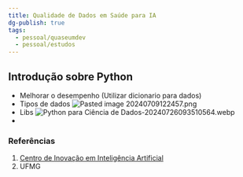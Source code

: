 ```yaml
---
title: Qualidade de Dados em Saúde para IA
dg-publish: true
tags:
  - pessoal/quaseumdev
  - pessoal/estudos
---
```

## Introdução sobre Python 
- Melhorar o desempenho (Utilizar dicionario para dados)
- Tipos de dados
    ![Pasted image 20240709122457.png](/img/user/0.Settings/img/Pasted%20image%2020240709122457.png)
- Libs
    ![Python para Ciência de Dados-20240726093510564.webp](/img/user/0.Settings/img/Python%20para%20Ci%C3%AAncia%20de%20Dados-20240726093510564.webp)
- 

### Referências
1. [Centro de Inovação em Inteligência Artificial](https://ciia-saude.medicina.ufmg.br/moodle/course/view.php?id=15&section=1)
2. UFMG
  
